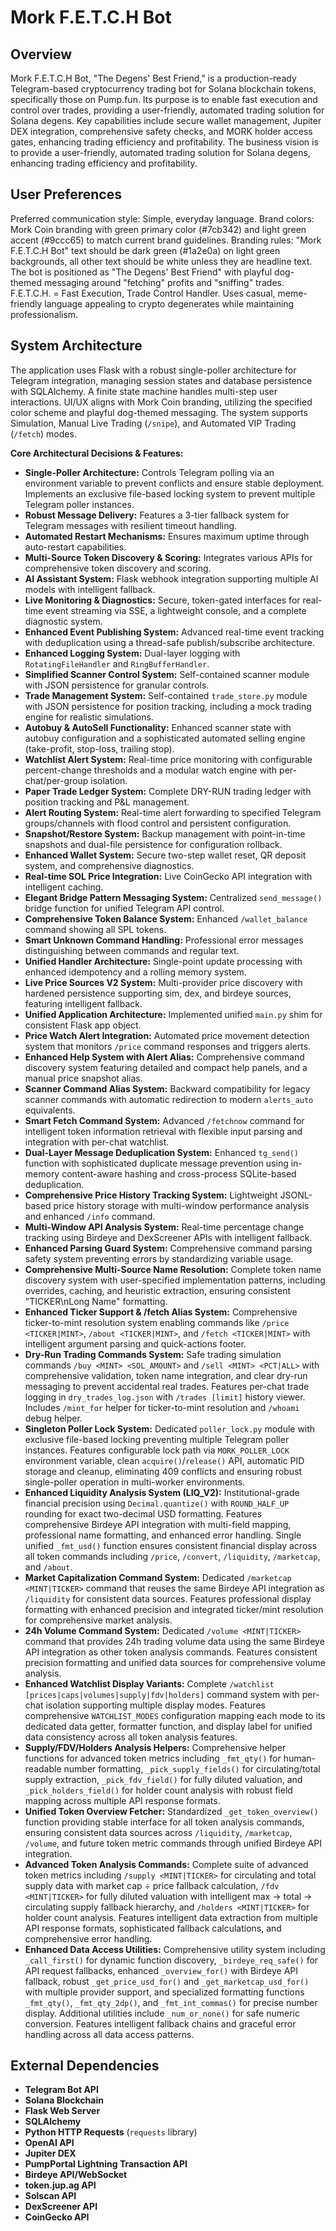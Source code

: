 # Mork F.E.T.C.H Bot

## Overview
Mork F.E.T.C.H Bot, "The Degens' Best Friend," is a production-ready Telegram-based cryptocurrency trading bot for Solana blockchain tokens, specifically those on Pump.fun. Its purpose is to enable fast execution and control over trades, providing a user-friendly, automated trading solution for Solana degens. Key capabilities include secure wallet management, Jupiter DEX integration, comprehensive safety checks, and MORK holder access gates, enhancing trading efficiency and profitability. The business vision is to provide a user-friendly, automated trading solution for Solana degens, enhancing trading efficiency and profitability.

## User Preferences
Preferred communication style: Simple, everyday language.
Brand colors: Mork Coin branding with green primary color (#7cb342) and light green accent (#9ccc65) to match current brand guidelines.
Branding rules: "Mork F.E.T.C.H Bot" text should be dark green (#1a2e0a) on light green backgrounds, all other text should be white unless they are headline text. The bot is positioned as "The Degens' Best Friend" with playful dog-themed messaging around "fetching" profits and "sniffing" trades. F.E.T.C.H. = Fast Execution, Trade Control Handler. Uses casual, meme-friendly language appealing to crypto degenerates while maintaining professionalism.

## System Architecture
The application uses Flask with a robust single-poller architecture for Telegram integration, managing session states and database persistence with SQLAlchemy. A finite state machine handles multi-step user interactions. UI/UX aligns with Mork Coin branding, utilizing the specified color scheme and playful dog-themed messaging. The system supports Simulation, Manual Live Trading (`/snipe`), and Automated VIP Trading (`/fetch`) modes.

**Core Architectural Decisions & Features:**
- **Single-Poller Architecture:** Controls Telegram polling via an environment variable to prevent conflicts and ensure stable deployment. Implements an exclusive file-based locking system to prevent multiple Telegram poller instances.
- **Robust Message Delivery:** Features a 3-tier fallback system for Telegram messages with resilient timeout handling.
- **Automated Restart Mechanisms:** Ensures maximum uptime through auto-restart capabilities.
- **Multi-Source Token Discovery & Scoring:** Integrates various APIs for comprehensive token discovery and scoring.
- **AI Assistant System:** Flask webhook integration supporting multiple AI models with intelligent fallback.
- **Live Monitoring & Diagnostics:** Secure, token-gated interfaces for real-time event streaming via SSE, a lightweight console, and a complete diagnostic system.
- **Enhanced Event Publishing System:** Advanced real-time event tracking with deduplication using a thread-safe publish/subscribe architecture.
- **Enhanced Logging System:** Dual-layer logging with `RotatingFileHandler` and `RingBufferHandler`.
- **Simplified Scanner Control System:** Self-contained scanner module with JSON persistence for granular controls.
- **Trade Management System:** Self-contained `trade_store.py` module with JSON persistence for position tracking, including a mock trading engine for realistic simulations.
- **Autobuy & AutoSell Functionality:** Enhanced scanner state with autobuy configuration and a sophisticated automated selling engine (take-profit, stop-loss, trailing stop).
- **Watchlist Alert System:** Real-time price monitoring with configurable percent-change thresholds and a modular watch engine with per-chat/per-group isolation.
- **Paper Trade Ledger System:** Complete DRY-RUN trading ledger with position tracking and P&L management.
- **Alert Routing System:** Real-time alert forwarding to specified Telegram groups/channels with flood control and persistent configuration.
- **Snapshot/Restore System:** Backup management with point-in-time snapshots and dual-file persistence for configuration rollback.
- **Enhanced Wallet System:** Secure two-step wallet reset, QR deposit system, and comprehensive diagnostics.
- **Real-time SOL Price Integration:** Live CoinGecko API integration with intelligent caching.
- **Elegant Bridge Pattern Messaging System:** Centralized `send_message()` bridge function for unified Telegram API control.
- **Comprehensive Token Balance System:** Enhanced `/wallet_balance` command showing all SPL tokens.
- **Smart Unknown Command Handling:** Professional error messages distinguishing between commands and regular text.
- **Unified Handler Architecture:** Single-point update processing with enhanced idempotency and a rolling memory system.
- **Live Price Sources V2 System:** Multi-provider price discovery with hardened persistence supporting sim, dex, and birdeye sources, featuring intelligent fallback.
- **Unified Application Architecture:** Implemented unified `main.py` shim for consistent Flask app object.
- **Price Watch Alert Integration:** Automated price movement detection system that monitors `/price` command responses and triggers alerts.
- **Enhanced Help System with Alert Alias:** Comprehensive command discovery system featuring detailed and compact help panels, and a manual price snapshot alias.
- **Scanner Command Alias System:** Backward compatibility for legacy scanner commands with automatic redirection to modern `alerts_auto` equivalents.
- **Smart Fetch Command System:** Advanced `/fetchnow` command for intelligent token information retrieval with flexible input parsing and integration with per-chat watchlist.
- **Dual-Layer Message Deduplication System:** Enhanced `tg_send()` function with sophisticated duplicate message prevention using in-memory content-aware hashing and cross-process SQLite-based deduplication.
- **Comprehensive Price History Tracking System:** Lightweight JSONL-based price history storage with multi-window performance analysis and enhanced `/info` command.
- **Multi-Window API Analysis System:** Real-time percentage change tracking using Birdeye and DexScreener APIs with intelligent fallback.
- **Enhanced Parsing Guard System:** Comprehensive command parsing safety system preventing errors by standardizing variable usage.
- **Comprehensive Multi-Source Name Resolution:** Complete token name discovery system with user-specified implementation patterns, including overrides, caching, and heuristic extraction, ensuring consistent "TICKER\nLong Name" formatting.
- **Enhanced Ticker Support & /fetch Alias System:** Comprehensive ticker-to-mint resolution system enabling commands like `/price <TICKER|MINT>`, `/about <TICKER|MINT>`, and `/fetch <TICKER|MINT>` with intelligent argument parsing and quick-actions footer.
- **Dry-Run Trading Commands System:** Safe trading simulation commands `/buy <MINT> <SOL_AMOUNT>` and `/sell <MINT> <PCT|ALL>` with comprehensive validation, token name integration, and clear dry-run messaging to prevent accidental real trades. Features per-chat trade logging in `dry_trades_log.json` with `/trades [limit]` history viewer. Includes `/mint_for` helper for ticker-to-mint resolution and `/whoami` debug helper.
- **Singleton Poller Lock System:** Dedicated `poller_lock.py` module with exclusive file-based locking preventing multiple Telegram poller instances. Features configurable lock path via `MORK_POLLER_LOCK` environment variable, clean `acquire()`/`release()` API, automatic PID storage and cleanup, eliminating 409 conflicts and ensuring robust single-poller operation in multi-worker environments.
- **Enhanced Liquidity Analysis System (LIQ_V2):** Institutional-grade financial precision using `Decimal.quantize()` with `ROUND_HALF_UP` rounding for exact two-decimal USD formatting. Features comprehensive Birdeye API integration with multi-field mapping, professional name formatting, and enhanced error handling. Single unified `_fmt_usd()` function ensures consistent financial display across all token commands including `/price`, `/convert`, `/liquidity`, `/marketcap`, and `/about`.
- **Market Capitalization Command System:** Dedicated `/marketcap <MINT|TICKER>` command that reuses the same Birdeye API integration as `/liquidity` for consistent data sources. Features professional display formatting with enhanced precision and integrated ticker/mint resolution for comprehensive market analysis.
- **24h Volume Command System:** Dedicated `/volume <MINT|TICKER>` command that provides 24h trading volume data using the same Birdeye API integration as other token analysis commands. Features consistent precision formatting and unified data sources for comprehensive volume analysis.
- **Enhanced Watchlist Display Variants:** Complete `/watchlist [prices|caps|volumes|supply|fdv|holders]` command system with per-chat isolation supporting multiple display modes. Features comprehensive `WATCHLIST_MODES` configuration mapping each mode to its dedicated data getter, formatter function, and display label for unified data consistency across all token analysis features.
- **Supply/FDV/Holders Analysis Helpers:** Comprehensive helper functions for advanced token metrics including `_fmt_qty()` for human-readable number formatting, `_pick_supply_fields()` for circulating/total supply extraction, `_pick_fdv_field()` for fully diluted valuation, and `_pick_holders_field()` for holder count analysis with robust field mapping across multiple API response formats.
- **Unified Token Overview Fetcher:** Standardized `_get_token_overview()` function providing stable interface for all token analysis commands, ensuring consistent data sources across `/liquidity`, `/marketcap`, `/volume`, and future token metric commands through unified Birdeye API integration.
- **Advanced Token Analysis Commands:** Complete suite of advanced token metrics including `/supply <MINT|TICKER>` for circulating and total supply data with market cap ÷ price fallback calculation, `/fdv <MINT|TICKER>` for fully diluted valuation with intelligent max → total → circulating supply fallback hierarchy, and `/holders <MINT|TICKER>` for holder count analysis. Features intelligent data extraction from multiple API response formats, sophisticated fallback calculations, and comprehensive error handling.
- **Enhanced Data Access Utilities:** Comprehensive utility system including `_call_first()` for dynamic function discovery, `_birdeye_req_safe()` for API request fallbacks, enhanced `_overview_for()` with Birdeye API fallback, robust `_get_price_usd_for()` and `_get_marketcap_usd_for()` with multiple provider support, and specialized formatting functions `_fmt_qty()`, `_fmt_qty_2dp()`, and `_fmt_int_commas()` for precise number display. Additional utilities include `_num_or_none()` for safe numeric conversion. Features intelligent fallback chains and graceful error handling across all data access patterns.

## External Dependencies
- **Telegram Bot API**
- **Solana Blockchain**
- **Flask Web Server**
- **SQLAlchemy**
- **Python HTTP Requests** (`requests` library)
- **OpenAI API**
- **Jupiter DEX**
- **PumpPortal Lightning Transaction API**
- **Birdeye API/WebSocket**
- **token.jup.ag API**
- **Solscan API**
- **DexScreener API**
- **CoinGecko API**